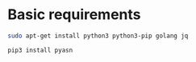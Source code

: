 # Basic requirements

```bash
sudo apt-get install python3 python3-pip golang jq
```

```bash
pip3 install pyasn
```

